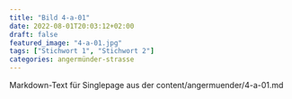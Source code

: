 ```yaml
---
title: "Bild 4-a-01"
date: 2022-08-01T20:03:12+02:00
draft: false
featured_image: "4-a-01.jpg"
tags: ["Stichwort 1", "Stichwort 2"]
categories: angermünder-strasse
---
```



Markdown-Text für Singlepage aus der content/angermuender/4-a-01.md